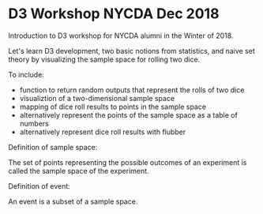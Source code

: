 # D3 Workshop NYCDA Dec 2018

Introduction to D3 workshop for NYCDA alumni in the Winter of 2018.

Let's learn D3 development, two basic notions from statistics, and naive set theory by visualizing the sample space for rolling two dice.

To include:

* function to return random outputs that represent the rolls of two dice
* visualiztion of a two-dimensional sample space
* mapping of dice roll results to points in the sample space
* alternatively represent the points of the sample space as a table of numbers
* alternatively represent dice roll results with flubber

Definition of sample space:

  The set of points representing the possible outcomes of an experiment is called the sample space of the experiment.

Definition of event:

  An event is a subset of a sample space.
